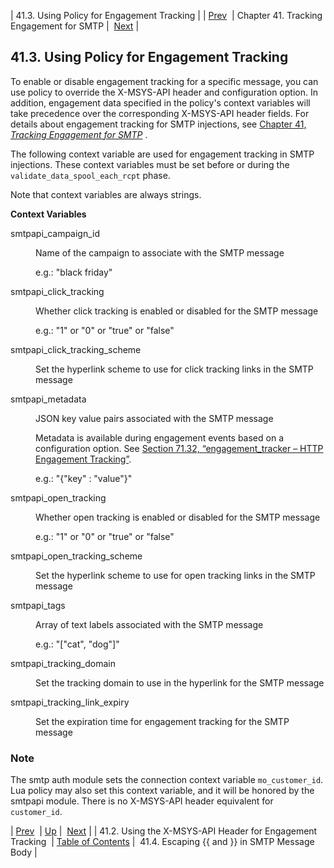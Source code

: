 | 41.3. Using Policy for Engagement Tracking |
| [Prev](x-msys-api_header)  | Chapter 41. Tracking Engagement for SMTP |  [Next](engagement_tracking_smtp.escaping) |

## 41.3. Using Policy for Engagement Tracking

To enable or disable engagement tracking for a specific message, you can use policy to override the X-MSYS-API header and configuration option. In addition, engagement data specified in the policy's context variables will take precedence over the corresponding X-MSYS-API header fields. For details about engagement tracking for SMTP injections, see [Chapter 41, *Tracking Engagement for SMTP*](engagement_tracking_smtp "Chapter 41. Tracking Engagement for SMTP") .

The following context variable are used for engagement tracking in SMTP injections. These context variables must be set before or during the `validate_data_spool_each_rcpt` phase.

Note that context variables are always strings.

**Context Variables** 

<dl class="variablelist">

<dt>smtpapi_campaign_id</dt>

<dd>

Name of the campaign to associate with the SMTP message

e.g.: "black friday"

</dd>

<dt>smtpapi_click_tracking</dt>

<dd>

Whether click tracking is enabled or disabled for the SMTP message

e.g.: "1" or "0" or "true" or "false"

</dd>

<dt>smtpapi_click_tracking_scheme</dt>

<dd>

Set the hyperlink scheme to use for click tracking links in the SMTP message

</dd>

<dt>smtpapi_metadata</dt>

<dd>

JSON key value pairs associated with the SMTP message

Metadata is available during engagement events based on a configuration option. See [Section 71.32, “engagement_tracker – HTTP Engagement Tracking”](modules.engage_tracker "71.32. engagement_tracker – HTTP Engagement Tracking").

e.g.: "{\"key\" : \"value\"}"

</dd>

<dt>smtpapi_open_tracking</dt>

<dd>

Whether open tracking is enabled or disabled for the SMTP message

e.g.: "1" or "0" or "true" or "false"

</dd>

<dt>smtpapi_open_tracking_scheme</dt>

<dd>

Set the hyperlink scheme to use for open tracking links in the SMTP message

</dd>

<dt>smtpapi_tags</dt>

<dd>

Array of text labels associated with the SMTP message

e.g.: "[\"cat\", \"dog\"]"

</dd>

<dt>smtpapi_tracking_domain</dt>

<dd>

Set the tracking domain to use in the hyperlink for the SMTP message

</dd>

<dt>smtpapi_tracking_link_expiry</dt>

<dd>

Set the expiration time for engagement tracking for the SMTP message

</dd>

</dl>

### Note

The smtp auth module sets the connection context variable `mo_customer_id`. Lua policy may also set this context variable, and it will be honored by the smtpapi module. There is no X-MSYS-API header equivalent for `customer_id`.

| [Prev](x-msys-api_header)  | [Up](engagement_tracking_smtp) |  [Next](engagement_tracking_smtp.escaping) |
| 41.2. Using the X-MSYS-API Header for Engagement Tracking  | [Table of Contents](index) |  41.4. Escaping {{ and }} in SMTP Message Body |

